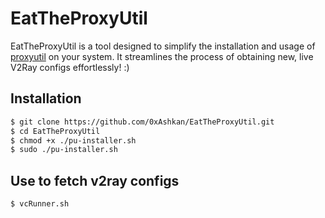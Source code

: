 # EatTheProxyUtil

EatTheProxyUtil is a tool designed to simplify the installation and usage of [proxyutil](https://github.com/mheidari98/proxyutil) on your system. It streamlines the process of obtaining new, live V2Ray configs effortlessly! :)

## Installation

```bash
$ git clone https://github.com/0xAshkan/EatTheProxyUtil.git
$ cd EatTheProxyUtil
$ chmod +x ./pu-installer.sh
$ sudo ./pu-installer.sh
```

## Use to fetch v2ray configs

```bash
$ vcRunner.sh
```
